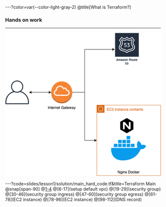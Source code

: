 ---?color=var(--color-light-gray-2)
@title[What is Terraform?]
### Hands on work

---
![Architecture Diagram](slides/assets/img/lesson01-diagram.png)

---?code=slides/lesson1/solution/main_hard_code.tf&title=Terraform Main
@snap[span-90]
@[1-4](provider)
@[6-17](setup default vpc)
@[19-29](security group)
@[30-46](security group ingress)
@[47-60](security group egress)
@[61-78](EC2 instance)
@[78-96](EC2 instance)
@[98-112](DNS record)

